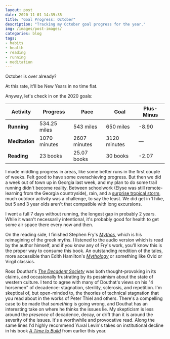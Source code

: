 ```yaml
---
layout: post
date: 2020-11-01 14:39:35
title: "Goal Progress: October"
description: "Tracking my October goal progress for the year."
img: /images/post-images/
categories: blog
tags:
- habits
- health
- reading
- running
- meditation
---
```


October is over already?

At this rate, it'll be New Years in no time flat.

Anyway, let's check in on the 2020 goals:

| Activity       | Progress      | Pace         | Goal         | Plus-Minus                       |
|----------------|---------------|--------------|--------------|----------------------------------|
| **Running**    | 534.25 miles  | 543 miles    | 650 miles    | <span class="red">-8.90</span>   |
| **Meditation** | 1070 minutes  | 2607 minutes | 3120 minutes | <span class="">—</span>          |
| **Reading**    | 23 books      | 25.07 books  | 30 books     | <span class="red">-2.07</span>   |

I made middling progress in areas, like some better runs in the first couple of weeks. Felt good to have some overachieving progress. But then we did a week out of town up in Georgia last week, and my plan to do some trail running didn't become reality. Between schoolwork (Elyse was still remote-learning from the Georgia countryside), rain, and a [surprise tropical storm](https://www.wsbtv.com/weather/live-updates-zeta-brings-risk-flooding-damaging-wind-brief-tornadoes/MPUQUP55GNDLRI2L3GL2TDNYWU/ "Tropical Storm Zeta"), much outdoor activity was a challenge, to say the least. We did get in 1 hike, but 5 and 3 year olds aren't that compatible with long excursions.

I went a full 7 days without running, the longest gap in probably 2 years. While it wasn't necessarily intentional, it's probably good for health to get some air space there every now and then.

On the reading side, I finished Stephen Fry's _[Mythos](/books/fry-mythos/ "Mythos, Stephen Fry")_, which is his reimagining of the greek myths. I listened to the audio version which is read by the author himself, and if you know any of Fry's work, you'll know this is the proper way to consume this book. An outstanding rendition of the tales, more accessible than Edith Hamilton's _[Mythology](/books/hamilton-mythology/ "Mythology, Edith Hamilton")_ or something like Ovid or Virgil classics.

Ross Douthat's _[The Decadent Society](/books/douthat-the-decadent-society/ "The Decadent Society, Ross Douthat")_ was both thought-provoking in its claims, and occasionally frustrating by its pessimism about the state of western culture. I tend to agree with many of Douthat's views on his "4 horsemen" of decadence: stagnation, sterility, sclerosis, and repetition. I'm skeptical of, but open-minded to, the theories of technical stagnation that you read about in the works of Peter Thiel and others. There's a compelling case to be made that _something_ is going wrong, and Douthat has an interesting take on where he thinks the issues lie. My skepticism is less around the _presence_ of decadence, decay, or drift than it is around the severity of the issues. It's a worthwhile and provocative read. Along the same lines I'd highly recommend Yuval Levin's takes on institutional decline in his book _[A Time to Build](/books/levin-a-time-to-build/ "A Time to Build, Yuval Levin")_ from earlier this year.
